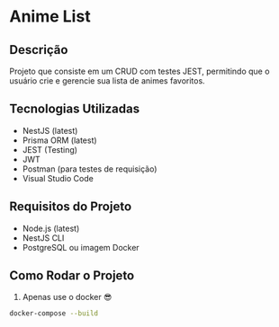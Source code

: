 # Anime List

## Descrição

Projeto que consiste em um CRUD com testes JEST, permitindo que o usuário crie e gerencie sua lista de animes favoritos.

## Tecnologias Utilizadas
- NestJS (latest)
- Prisma ORM (latest)
- JEST (Testing)
- JWT
- Postman (para testes de requisição)
- Visual Studio Code

## Requisitos do Projeto
- Node.js (latest)
- NestJS CLI
- PostgreSQL ou imagem Docker

## Como Rodar o Projeto

1. Apenas use o docker 😎
```bash
docker-compose --build
```
